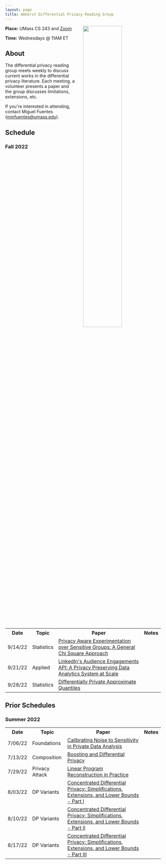 ```yaml
---
layout: page
title: Amherst Differential Privacy Reading Group
---
```


<a href="https://journalistsresource.org/politics-and-government/comic-differential-privacy-2020-census/">
<img style="float: right; display: inline-block; margin: 0px 0px 0px 25px" width="50%" height="50%"  src="https://journalistsresource.org/wp-content/uploads/2020/03/thumbnail_DiffPriv-teaser-720x480-1.jpg">
</a>

**Place:** UMass CS 243 and [Zoom](https://umass-amherst.zoom.us/j/96167252124)

**Time:** Wednesdays @ 11AM ET

<h2>About</h2>

The differential privacy reading group meets weekly to discuss current works in the differential privacy literature. Each meeting, a volunteer presents a paper and the group discusses limitations, extensions, etc.

If you're interested in attending, contact Miguel Fuentes (mmfuentes@umass.edu).

<h2>Schedule</h2>

<h3>Fall 2022</h3>

<table>
  <tr>
    <th><b>Date</b></th>
    <th><b>Topic</b></th>
    <th><b>Paper</b></th>
    <th><b>Notes</b></th>
  </tr>
  <tr>
    <td>9/14/22</td>
    <td>Statistics</td>
    <td><a href="https://arxiv.org/pdf/2208.08564.pdf">Privacy Aware Experimentation over Sensitive Groups: A General Chi Square Approach</a></td>
    <td></td>
  </tr>
  <tr>
    <td>9/21/22</td>
    <td>Applied</td>
    <td><a href="https://arxiv.org/abs/2002.05839">LinkedIn's Audience Engagements API: A Privacy Preserving Data Analytics System at Scale</a></td>
    <td></td>
  </tr>
  <tr>
    <td>9/28/22</td>
    <td>Statistics</td>
    <td><a href="https://arxiv.org/abs/2110.05429#">Differentially Private Approximate Quantiles</a></td>
    <td></td>
  </tr>
</table>

<h2>Prior Schedules</h2>

<h3>Summer 2022</h3>

<table>
  <tr>
    <th><b>Date</b></th>
    <th><b>Topic</b></th>
    <th><b>Paper</b></th>
    <th><b>Notes</b></th>
  </tr>
  <tr>
    <td>7/06/22</td>
    <td>Foundations</td>
    <td><a href="https://people.csail.mit.edu/asmith/PS/sensitivity-tcc-final.pdf">Calibrating Noise to Sensitivity in Private Data Analysis</a></td>
    <td></td>
  </tr>
  <tr>
    <td>7/13/22</td>
    <td>Composition</td>
    <td><a href="https://privacytools.seas.harvard.edu/files/privacytools/files/05670947.pdf">Boosting and Differential Privacy</a></td>
    <td></td>
  </tr>
  <tr>
    <td>7/29/22</td>
    <td>Privacy Attack</td>
    <td><a href="https://journalprivacyconfidentiality.org/index.php/jpc/article/view/711/693">Linear Program Reconstruction in Practice</a></td>
    <td></td>
  </tr>
  <tr>
    <td>8/03/22</td>
    <td>DP Variants</td>
    <td><a href="https://arxiv.org/pdf/1605.02065.pdf">Concentrated Differential Privacy: Simplifications, Extensions, and Lower Bounds - Part I</a></td>
    <td></td>
  </tr>
  <tr>
    <td>8/10/22</td>
    <td>DP Variants</td>
    <td><a href="https://arxiv.org/pdf/1605.02065.pdf">Concentrated Differential Privacy: Simplifications, Extensions, and Lower Bounds - Part II</a></td>
    <td></td>
  </tr>
  <tr>
    <td>8/17/22</td>
    <td>DP Variants</td>
    <td><a href="https://arxiv.org/pdf/1605.02065.pdf">Concentrated Differential Privacy: Simplifications, Extensions, and Lower Bounds - Part III</a></td>
    <td></td>
  </tr>
</table>

<!-- <h2>Schedule</h2> -->

<!-- <h3> Summer 2022 </h3>

<table>
  <tr>
    <th><b>Date</b></th>
    <th><b>Topic</b></th>
    <th><b>Paper</b></th>
  </tr>
  <tr>
    <td>06/08/22</td>
    <td>Stats</td>
    <td><a href="https://arxiv.org/abs/2110.05429#">Differentially Private Approximate Quantiles</a></td>
  </tr>
  <tr>
    <td>06/15/22</td>
    <td>Synthetic Data</td>
    <td><a href="https://link.springer.com/chapter/10.1007/978-3-540-87471-3_20">How Protective Are Synthetic Data?</a></td>
  </tr>
</table>

<h3> Spring 2022 </h3>

<table>
  <tr>
    <th><b>Date</b></th>
    <th><b>Topic</b></th>
    <th><b>Paper</b></th>
  </tr>
  <tr>
    <td>03/08/22</td>
    <td>Synthetic Data</td>
    <td><a href="https://arxiv.org/abs/2205.03257">Synthetic Data - what, why and how?</a></td>
  </tr>
  <tr>
    <td>03/15/22</td>
    <td>Query Release</td>
    <td><a href="https://dl.acm.org/doi/10.1145/1807085.1807104">Optimizing linear counting queries under differential privacy</a></td>
  </tr>
</table> -->
